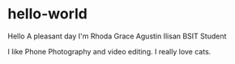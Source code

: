 # hello-world

Hello A pleasant day I'm Rhoda Grace Agustin Ilisan
BSIT Student

I like Phone Photography and video editing. I really love cats.

